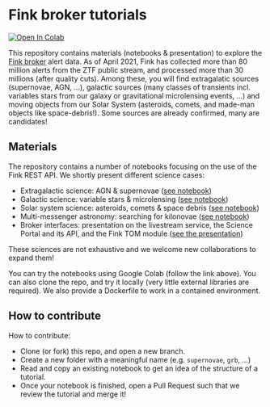 # Fink broker tutorials

[![Open In Colab](https://colab.research.google.com/assets/colab-badge.svg)](https://colab.research.google.com/github/astrolabsoftware/fink-notebook-template/blob/main)

This repository contains materials (notebooks & presentation) to explore the [Fink broker](https://fink-broker.org) alert data. As of April 2021, Fink has collected more than 80 million alerts from the ZTF public stream, and processed more than 30 millions (after quality cuts). Among these, you will find extragalatic sources (supernovae, AGN, ...), galactic sources (many classes of transients incl. variables stars from our galaxy or gravitational microlensing events, ...) and moving objects from our Solar System (asteroids, comets, and made-man objects like space-debris!). Some sources are already confirmed, many are candidates!

## Materials

The repository contains a number of notebooks focusing on the use of the Fink REST API. We shortly present different science cases:

- Extragalactic science: AGN & supernovae ([see notebook](extragalactic/extragalactic.ipynb))
- Galactic science: variable stars & microlensing ([see notebook](galactic/galactic.ipynb))
- Solar system science: asteroids, comets & space debris ([see notebook](sso/sso.ipynb))
- Multi-messenger astronomy: searching for kilonovae ([see notebook](MMA/MMA.ipynb))
- Broker interfaces: presentation on the livestream service, the Science Portal and its API, and the Fink TOM module ([see the presentation](interfaces/README.md))

These sciences are not exhaustive and we welcome new collaborations to expand them!

You can try the notebooks using Google Colab (follow the link above). You can also clone the repo, and try it locally (very little external libraries are required). We also provide a Dockerfile to work in a contained environment.

## How to contribute

How to contribute:

- Clone (or fork) this repo, and open a new branch.
- Create a new folder with a meaningful name (e.g. `supernovae`, `grb`, ...)
- Read and copy an existing notebook to get an idea of the structure of a tutorial.
- Once your notebook is finished, open a Pull Request such that we review the tutorial and merge it!
